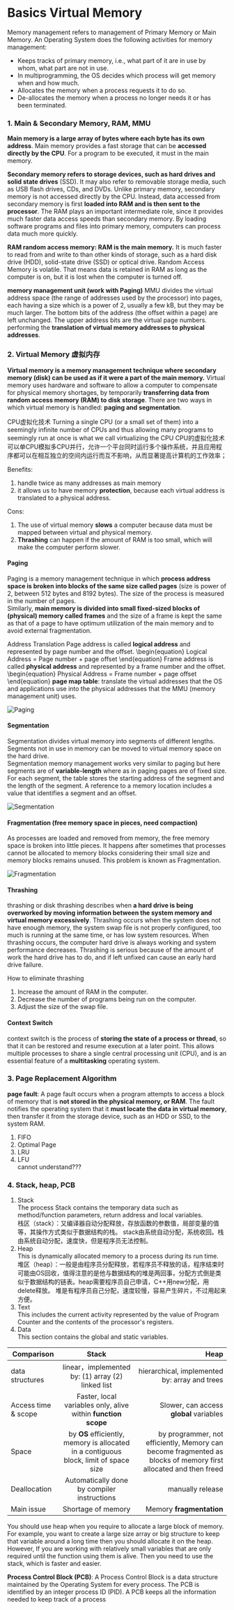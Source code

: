 # Basics Virtual Memory
Memory management refers to management of Primary Memory or Main Memory.
An Operating System does the following activities for memory management:
* Keeps tracks of primary memory, i.e., what part of it are in use by whom, what part are not in use.
* In multiprogramming, the OS decides which process will get memory when and how much.
* Allocates the memory when a process requests it to do so.
* De-allocates the memory when a process no longer needs it or has been terminated.

### 1. Main & Secondary Memory, RAM, MMU
 **Main memory is a large array of bytes where each byte has its own address**.
Main memory provides a fast storage that can be **accessed directly by the CPU**. For a program to be executed, it must in the main memory. 

**Secondary memory refers to storage devices, such as hard drives and solid state drives** (SSD). It may also refer to removable storage media, such as USB flash drives, CDs, and DVDs.
Unlike primary memory, secondary memory is not accessed directly by the CPU. Instead, data accessed from secondary memory is first **loaded into RAM and is then sent to the processor**. The RAM plays an important intermediate role, since it provides much faster data access speeds than secondary memory. By loading software programs and files into primary memory, computers can process data much more quickly.

**RAM random access memory: RAM is the main memory.** It is much faster to read from and write to than other kinds of storage, such as a hard disk drive (HDD), solid-state drive (SSD) or optical drive. Random Access Memory is volatile. That means data is retained in RAM as long as the computer is on, but it is lost when the computer is turned off.

**memory management unit (work with Paging)**
MMU divides the virtual address space (the range of addresses used by the processor) into pages, each having a size which is a power of 2, usually a few kB, but they may be much larger. The bottom bits of the address (the offset within a page) are left unchanged. The upper address bits are the virtual page numbers. performing the **translation of virtual memory addresses to physical addresses**.

### 2. Virtual Memory 虚拟内存
**Virtual memory is a memory management technique where secondary memory (disk) can be used as if it were a part of the main memory.**
Virtual memory uses hardware and software to allow a computer to compensate for physical memory shortages, by temporarily **transferring data from random access memory (RAM) to disk storage**.
There are two ways in which virtual memory is handled: **paging and segmentation**.

CPU虚拟化技术
Turning a single CPU (or a small set of them) into a seemingly infinite number of CPUs and thus allowing many programs to seemingly run at once is what we call virtualizing the CPU
CPU的虚拟化技术可以单CPU模拟多CPU并行，允许一个平台同时运行多个操作系统，并且应用程序都可以在相互独立的空间内运行而互不影响，从而显著提高计算机的工作效率；

Benefits:
1.	handle twice as many addresses as main memory  
2.	it allows us to have memory **protection**, because each virtual address is translated to a physical address.  

Cons:
1.	The use of virtual memory **slows** a computer because data must be mapped between virtual and physical memory.  
2.	**Thrashing** can happen if the amount of RAM is too small, which will make the computer perform slower.  

#### Paging
Paging is a memory management technique in which **process address space is broken into blocks of the same size called pages** (size is power of 2, between 512 bytes and 8192 bytes). The size of the process is measured in the number of pages.  
Similarly, **main memory is divided into small fixed-sized blocks of (physical) memory called frames** and the size of a frame is kept the same as that of a page to have optimum utilization of the main memory and to avoid external fragmentation.

Address Translation
Page address is called **logical address** and represented by page number and the offset.
\begin{equation}
Logical Address = Page number + page offset
\end{equation}
Frame address is called **physical address** and represented by a frame number and the offset.
\begin{equation}
Physical Address = Frame number + page offset
\end{equation}
**page map table**: translate the virtual addresses that the OS and applications use into the physical addresses that the MMU (memory management unit) uses.

![Paging](/img/2-paging.png)

#### Segmentation
Segmentation divides virtual memory into segments of different lengths. Segments not in use in memory can be moved to virtual memory space on the hard drive.  
Segmentation memory management works very similar to paging but here segments are of **variable-length** where as in paging pages are of fixed size. For each segment, the table stores the starting address of the segment and the length of the segment. A reference to a memory location includes a value that identifies a segment and an offset.

![Segmentation](/img/3-segmnetation.png)

#### Fragmentation (free memory space in pieces, need compaction)
As processes are loaded and removed from memory, the free memory space is broken into little pieces. It happens after sometimes that processes cannot be allocated to memory blocks considering their small size and memory blocks remains unused. This problem is known as Fragmentation.

![Fragmentation](/img/4-fragmentation.png)

#### Thrashing
thrashing or disk thrashing describes when **a hard drive is being overworked by moving information between the system memory and virtual memory excessively**. Thrashing occurs when the system does not have enough memory, the system swap file is not properly configured, too much is running at the same time, or has low system resources. When thrashing occurs, the computer hard drive is always working and system performance decreases. Thrashing is serious because of the amount of work the hard drive has to do, and if left unfixed can cause an early hard drive failure.

How to eliminate thrashing  
1. Increase the amount of RAM in the computer.  
2. Decrease the number of programs being run on the computer.  
3. Adjust the size of the swap file.  

#### Context Switch
context switch is the process of **storing the state of a process or thread**, so that it can be restored and resume execution at a later point. This allows multiple processes to share a single central processing unit (CPU), and is an essential feature of a **multitasking** operating system.

### 3. Page Replacement Algorithm
**page fault**: A page fault occurs when a program attempts to access a block of memory that is **not stored in the physical memory, or RAM**. The fault notifies the operating system that it **must locate the data in virtual memory**, then transfer it from the storage device, such as an HDD or SSD, to the system RAM.  
1. FIFO  
2. Optimal Page  
3. LRU  
4. LFU  
cannot understand???	

### 4. Stack, heap, PCB
1. Stack  
The process Stack contains the temporary data such as method/function parameters, return address and local variables.  
栈区（stack）：又编译器自动分配释放，存放函数的参数值，局部变量的值等，其操作方式类似于数据结构的栈。 stack由系统自动分配，系统收回。栈由系统自动分配，速度快，但是程序员无法控制。
2. Heap  
This is dynamically allocated memory to a process during its run time.  
堆区（heap）：一般是由程序员分配释放，若程序员不释放的话，程序结束时可能由OS回收，值得注意的是他与数据结构的堆是两回事，分配方式倒是类似于数据结构的链表。heap需要程序员自己申请，C++用new分配，用delete释放。 堆是有程序员自己分配，速度较慢，容易产生碎片，不过用起来方便。
3. Text  
This includes the current activity represented by the value of Program Counter and the contents of the processor's registers.  
4. Data  
This section contains the global and static variables.  

| Comparison | Stack | Heap |
| ------------- |:-------------:| -----:|
|data structures| linear，implemented by: (1) array (2) linked list | hierarchical, implemented by: array and trees |
|Access time & scope |	Faster, local variables only, alive within **function scope**  | Slower, can access **global** variables |
|Space | by **OS** efficiently, memory is allocated in a contiguous block, limit of space size | by programmer, not efficiently, Memory can become fragmented as blocks of memory first allocated and then freed |
|Deallocation|  Automatically done by compiler instructions | manually release |
|Main issue|	Shortage of memory	| Memory **fragmentation** |
You should use heap when you require to allocate a large block of memory. For example, you want to create a large size array or big structure to keep that variable around a long time then you should allocate it on the heap. However, If you are working with relatively small variables that are only required until the function using them is alive. Then you need to use the stack, which is faster and easier.

**Process Control Block (PCB)**: A Process Control Block is a data structure maintained by the Operating System for every process. The PCB is identified by an integer process ID (PID). A PCB keeps all the information needed to keep track of a process
